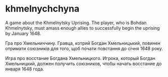 # khmelnychchyna
A game about the Khmelnytsky Uprising.
The player, who is Bohdan Khmelnytsky, must amass enough allies to successfully begin the uprising by January 1648.

Гра про Хмельниччину.
Гравца, котрий Богдан Хмельницький, повинен отримати союзників для того, щоб почати повстання до січня 1648 року.

Игра про восстание Богдана Хмельницкого.
Игрока, который Богдан Хмельницкий, должен получить союзников, чтобы начать восстание до января 1648 года.
